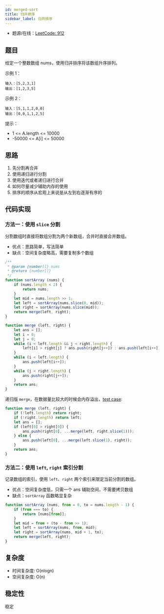 ```yaml
---
id: merged-sort
title: 归并排序
sidebar_label: 归并排序
---
```


- 题源/在线：[LeetCode: 912](https://leetcode-cn.com/problems/sort-an-array/)

## 题目

给定一个整数数组 nums，使用归并排序将该数组升序排列。

示例 1：

```text
输入：[5,2,3,1]
输出：[1,2,3,5]
```

示例 2：

```text
输入：[5,1,1,2,0,0]
输出：[0,0,1,1,2,5]
```

提示：

- 1 <= A.length <= 10000
- -50000 <= A[i] <= 50000

## 思路

1. 先分割再合并
2. 使用递归进行分割
3. 使用迭代或者递归进行合并
4. 如何尽量减少辅助内存的使用
5. 排序的顺序从宏观上来说是从左到右逐渐有序的

## 代码实现

### 方法一：使用 `slice` 分割

分割数组时直接将数组分割为两个新数组，合并时直接合并数组。

- 优点：思路简单，写法简单
- 缺点：空间复杂度略高，需要复制多个数组

```js
/**
 * @param {number[]} nums
 * @return {number[]}
 */
function sortArray (nums) {
    if (nums.length < 2) {
        return nums;
    }
    let mid = nums.length >> 1;
    let left = sortArray(nums.slice(0, mid));
    let right = sortArray(nums.slice(mid));
    return merge(left, right);
}

function merge (left, right) {
    let ans = [];
    let i = 0;
    let j = 0;
    while (i < left.length && j < right.length) {
        left[i] > right[j] ? ans.push(right[j++]) : ans.push(left[i++]);
    }
    while (i < left.length) {
        ans.push(left[i++]);
    }
    while (j < right.length) {
        ans.push(right[j++]);
    }
    return ans;
}
```

递归版 `merge`，在数据量比较大的时候会内存溢出，[test case](https://leetcode-cn.com/submissions/detail/31434415/testcase/):

```js
function merge (left, right) {
    if (!left.length) return right;
    if (!right.length) return left;
    let ans = [];
    if (left[0] > right[0]) {
        ans.push(right[0], ...merge(left, right.slice(1)));
    } else {
        ans.push(left[0], ...merge(left.slice(1), right));
    }
    return ans;
}
```

### 方法二：使用 `left`, `right` 索引分割

记录数组的索引，使用 `left`、`right` 两个索引来限定当前分割的数组。

- 优点：空间复杂度低，只需一个 ans 辅助空间，不需要拷贝数组
- 缺点：`sortArray` 函数略显复杂

```js
function sortArray (nums, from = 0, to = nums.length - 1) {
    if (from === to) {
        return [nums[from]];
    }
    let mid = from + (to - from >> 1);
    let left = sortArray(nums, from, mid);
    let right = sortArray(nums, mid + 1, to);
    return merge(left, right);
}
```

## 复杂度

- 时间复杂度: O(nlogn)
- 空间复杂度: O(n)

## 稳定性

稳定
